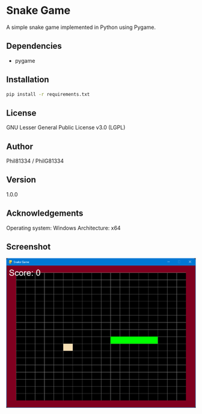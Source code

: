 # Snake Game

A simple snake game implemented in Python using Pygame.

## Dependencies

- pygame

## Installation

```bash
pip install -r requirements.txt
```

## License

GNU Lesser General Public License v3.0 (LGPL)

## Author

Phil81334 / PhilG81334

## Version

1.0.0

## Acknowledgements

Operating system: Windows
Architecture: x64

## Screenshot
![Snake Game Screenshot](image.png)